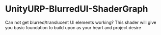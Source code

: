 # UnityURP-BlurredUI-ShaderGraph
Can not get blurred/translucent UI elements working? This shader will give you basic foundation to build upon as your heart and project desire
